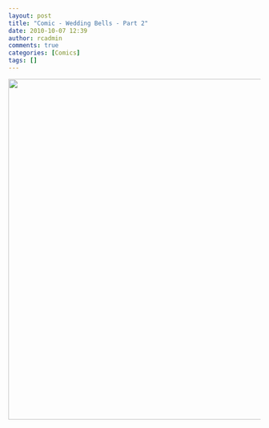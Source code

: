 ```yaml
---
layout: post
title: "Comic - Wedding Bells - Part 2"
date: 2010-10-07 12:39
author: rcadmin
comments: true
categories: [Comics]
tags: []
---
```

<a href="http://bitsmack.com/comics/2010/10/07/comic-wedding-bells-part-2/"><img src="http://dl.bitsmack.com/uploads/2010/10/20101007.jpg" alt="" title="" width="680" height="680" class="alignnone size-full wp-image-2059" /></a>
